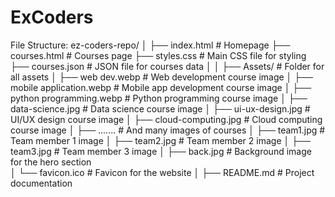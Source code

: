 # ExCoders

File Structure:
ez-coders-repo/
│
├── index.html                  # Homepage
├── courses.html                # Courses page
├── styles.css             		 # Main CSS file for styling
├── courses.json           		 # JSON file for courses data
│
│
├── Assets/                     	# Folder for all assets
│   ├── web dev.webp        		# Web development course image
│   ├── mobile application.webp 	# Mobile app development course image
│   ├── python programming.webp 	# Python programming course image
│   ├── data-science.jpg    		# Data science course image
│   ├── ui-ux-design.jpg    		# UI/UX design course image
│   ├── cloud-computing.jpg 		# Cloud computing course image
│   ├── .......					# And many images of courses
│   ├── team1.jpg           		# Team member 1 image
│   ├── team2.jpg           		# Team member 2 image
│   ├── team3.jpg           		# Team member 3 image
│   ├── back.jpg            		# Background image for the hero section   
│   └── favicon.ico         		# Favicon for the website
│
├── README.md                   	# Project documentation
